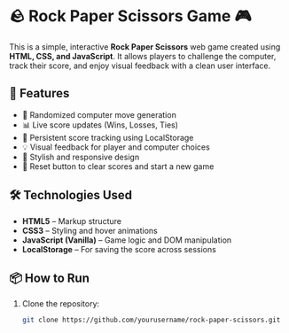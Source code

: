 # 🪨 Rock Paper Scissors Game 🎮

This is a simple, interactive **Rock Paper Scissors** web game created using **HTML, CSS, and JavaScript**. It allows players to challenge the computer, track their score, and enjoy visual feedback with a clean user interface.

## 🚀 Features

- 🔄 Randomized computer move generation
- 📊 Live score updates (Wins, Losses, Ties)
- 🧠 Persistent score tracking using LocalStorage
- 💡 Visual feedback for player and computer choices
- 🌟 Stylish and responsive design
- 🔁 Reset button to clear scores and start a new game

## 🛠️ Technologies Used

- **HTML5** – Markup structure  
- **CSS3** – Styling and hover animations  
- **JavaScript (Vanilla)** – Game logic and DOM manipulation  
- **LocalStorage** – For saving the score across sessions  

## 📦 How to Run

1. Clone the repository:
   ```bash
   git clone https://github.com/yourusername/rock-paper-scissors.git
